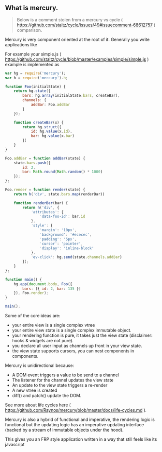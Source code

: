 ## What is mercury.

> Below is a comment stolen from a mercury vs cycle ( https://github.com/staltz/cycle/issues/49#issuecomment-68612757 ) comparison.

Mercury is very component oriented at the root of it. Generally you write applications like

For example your simple.js ( https://github.com/staltz/cycle/blob/master/examples/simple/simple.js ) example is implemented as

```js
var hg = require('mercury');
var h = require('mercury').h;

function Foo(initialState) {
    return hg.state({
        bars: hg.array(initialState.bars, createBar),
        channels: {
            addBar: Foo.addBar
        }
    });

    function createBar(x) {
        return hg.struct({
            id: hg.value(x.id),
            bar: hg.value(x.bar)
        })
    }
}

Foo.addBar = function addBar(state) {
    state.bars.push({
        id: 2,
        bar: Math.round(Math.random() * 1000)
    });
};

Foo.render = function render(state) {
    return h('div', state.bars.map(renderBar))

    function renderBar(bar) {
        return h('div', {
            'attributes': {
                'data-foo-id': bar.id
            },
            'style': {
                'margin': '10px',
                'background': '#ececec',
                'padding': '5px',
                'cursor': 'pointer',
                'display': 'inline-block'
            },
            'ev-click': hg.send(state.channels.addBar)
        });
    }
};

function main() {
    hg.app(document.body, Foo({
        bars: [{ id: 2, bar: 135 }]
    }), Foo.render);
}

main();
```

Some of the core ideas are:

 - your entire view is a single complex vtree
 - your entire view state is a single complex immutable object.
 - your rendering function is pure, it takes just the view state (disclaimer: hooks & widgets are not pure).
 - you declare all user input as channels up front in your view state.
 - the view state supports cursors, you can nest components in components.

Mercury is unidirectional because:

 - A DOM event triggers a value to be send to a channel
 - The listener for the channel updates the view state
 - An update to the view state triggers a re-render
 - A new vtree is created
 - diff() and patch() update the DOM.

See more about life cycles here ( https://github.com/Raynos/mercury/blob/master/docs/life-cycles.md ).

Mercury is also a hybrid of functional and imperative, the rendering logic is functional but the updating logic has an imperative updating interface (backed by a stream of immutable objects under the hood).

This gives you an FRP style application written in a way that still feels like its javascript
